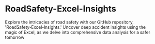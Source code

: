 # RoadSafety-Excel-Insights
Explore the intricacies of road safety with our GitHub repository, 'RoadSafety-Excel-Insights.' Uncover deep accident insights using the magic of Excel, as we delve into comprehensive data analysis for a safer tomorrow
